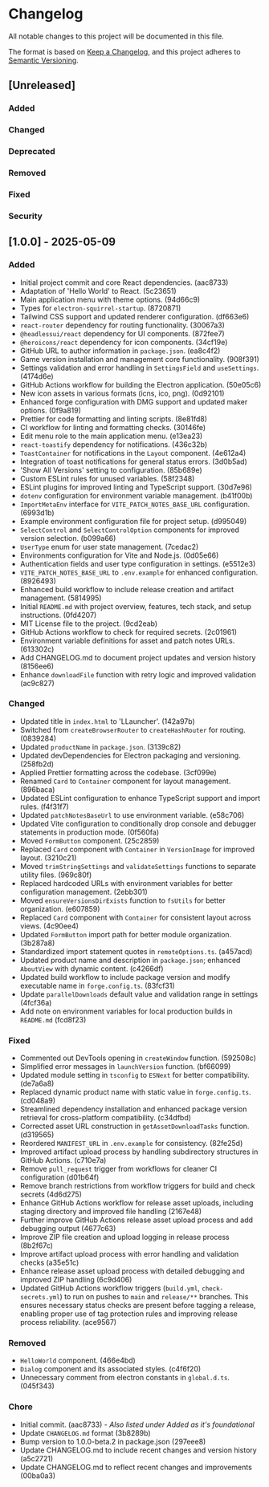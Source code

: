# Changelog

All notable changes to this project will be documented in this file.

The format is based on [Keep a Changelog](https://keepachangelog.com/en/1.1.0/),
and this project adheres to [Semantic Versioning](https://semver.org/spec/v2.0.0.html).

## [Unreleased]

### Added

### Changed

### Deprecated

### Removed

### Fixed

### Security

## [1.0.0] - 2025-05-09

### Added

- Initial project commit and core React dependencies. (aac8733)
- Adaptation of 'Hello World' to React. (5c23651)
- Main application menu with theme options. (94d66c9)
- Types for `electron-squirrel-startup`. (8720871)
- Tailwind CSS support and updated renderer configuration. (df663e6)
- `react-router` dependency for routing functionality. (30067a3)
- `@headlessui/react` dependency for UI components. (872fee7)
- `@heroicons/react` dependency for icon components. (34cf19e)
- GitHub URL to author information in `package.json`. (ea8c4f2)
- Game version installation and management core functionality. (908f391)
- Settings validation and error handling in `SettingsField` and `useSettings`. (4174d6e)
- GitHub Actions workflow for building the Electron application. (50e05c6)
- New icon assets in various formats (icns, ico, png). (0d92101)
- Enhanced forge configuration with DMG support and updated maker options. (0f9a819)
- Prettier for code formatting and linting scripts. (8e81fd8)
- CI workflow for linting and formatting checks. (30146fe)
- Edit menu role to the main application menu. (e13ea23)
- `react-toastify` dependency for notifications. (436c32b)
- `ToastContainer` for notifications in the `Layout` component. (4e612a4)
- Integration of toast notifications for general status errors. (3d0b5ad)
- 'Show All Versions' setting to configuration. (85b689e)
- Custom ESLint rules for unused variables. (58f2348)
- ESLint plugins for improved linting and TypeScript support. (30d7e96)
- `dotenv` configuration for environment variable management. (b41f00b)
- `ImportMetaEnv` interface for `VITE_PATCH_NOTES_BASE_URL` configuration. (6993d1b)
- Example environment configuration file for project setup. (d995049)
- `SelectControl` and `SelectControlOption` components for improved version selection. (b099a66)
- `UserType` enum for user state management. (7cedac2)
- Environments configuration for Vite and Node.js. (0d05e66)
- Authentication fields and user type configuration in settings. (e5512e3)
- `VITE_PATCH_NOTES_BASE_URL` to `.env.example` for enhanced configuration. (8926493)
- Enhanced build workflow to include release creation and artifact management. (5814995)
- Initial `README.md` with project overview, features, tech stack, and setup instructions. (0fd4207)
- MIT License file to the project. (9cd2eab)
- GitHub Actions workflow to check for required secrets. (2c01961)
- Environment variable definitions for asset and patch notes URLs. (613302c)
- Add CHANGELOG.md to document project updates and version history (8156ee6)
- Enhance `downloadFile` function with retry logic and improved validation (ac9c827)

### Changed

- Updated title in `index.html` to 'LLauncher'. (142a97b)
- Switched from `createBrowserRouter` to `createHashRouter` for routing. (0839284)
- Updated `productName` in `package.json`. (3139c82)
- Updated devDependencies for Electron packaging and versioning. (258fb2d)
- Applied Prettier formatting across the codebase. (3cf099e)
- Renamed `Card` to `Container` component for layout management. (896baca)
- Updated ESLint configuration to enhance TypeScript support and import rules. (f4f31f7)
- Updated `patchNotesBaseUrl` to use environment variable. (e58c706)
- Updated Vite configuration to conditionally drop console and debugger statements in production mode. (0f560fa)
- Moved `FormButton` component. (25c2859)
- Replaced `Card` component with `Container` in `VersionImage` for improved layout. (3210c21)
- Moved `trimStringSettings` and `validateSettings` functions to separate utility files. (969c80f)
- Replaced hardcoded URLs with environment variables for better configuration management. (2ebb301)
- Moved `ensureVersionsDirExists` function to `fsUtils` for better organization. (e607859)
- Replaced `Card` component with `Container` for consistent layout across views. (4c90ee4)
- Updated `FormButton` import path for better module organization. (3b287a8)
- Standardized import statement quotes in `remoteOptions.ts`. (a457acd)
- Updated product name and description in `package.json`; enhanced `AboutView` with dynamic content. (c4266df)
- Updated build workflow to include package version and modify executable name in `forge.config.ts`. (83fcf31)
- Update `parallelDownloads` default value and validation range in settings (4fcf36a)
- Add note on environment variables for local production builds in `README.md` (fcd8f23)

### Fixed

- Commented out DevTools opening in `createWindow` function. (592508c)
- Simplified error messages in `launchVersion` function. (bf66099)
- Updated module setting in `tsconfig` to `ESNext` for better compatibility. (de7a6a8)
- Replaced dynamic product name with static value in `forge.config.ts`. (cd048a9)
- Streamlined dependency installation and enhanced package version retrieval for cross-platform compatibility. (c34dfbd)
- Corrected asset URL construction in `getAssetDownloadTasks` function. (d319565)
- Reordered `MANIFEST_URL` in `.env.example` for consistency. (82fe25d)
- Improved artifact upload process by handling subdirectory structures in GitHub Actions. (c710e7a)
- Remove `pull_request` trigger from workflows for cleaner CI configuration (d01b64f)
- Remove branch restrictions from workflow triggers for build and check secrets (4d6d275)
- Enhance GitHub Actions workflow for release asset uploads, including staging directory and improved file handling (2167e48)
- Further improve GitHub Actions release asset upload process and add debugging output (4677c63)
- Improve ZIP file creation and upload logging in release process (8b2f67c)
- Improve artifact upload process with error handling and validation checks (a35e51c)
- Enhance release asset upload process with detailed debugging and improved ZIP handling (6c9d406)
- Updated GitHub Actions workflow triggers (`build.yml`, `check-secrets.yml`) to run on pushes to `main` and `release/**` branches. This ensures necessary status checks are present before tagging a release, enabling proper use of tag protection rules and improving release process reliability. (ace9567)

### Removed

- `HelloWorld` component. (466e4bd)
- `Dialog` component and its associated styles. (c4f6f20)
- Unnecessary comment from electron constants in `global.d.ts`. (045f343)

### Chore

- Initial commit. (aac8733) - _Also listed under Added as it's foundational_
- Update `CHANGELOG.md` format (3b8289b)
- Bump version to 1.0.0-beta.2 in package.json (297eee8)
- Update CHANGELOG.md to include recent changes and version history (a5c2721)
- Update CHANGELOG.md to reflect recent changes and improvements (00ba0a3)
